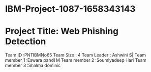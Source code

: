 # IBM-Project-1087-1658343143
# Project Title: Web Phishing Detection
Team ID :PNTIBMNo65
Team Size : 4
Team Leader : Ashwini S|
Team member 1 :Eswara pandi M
Team member 2 :Soumiyadeep Hari
Team member 3 :Shalma dominic
